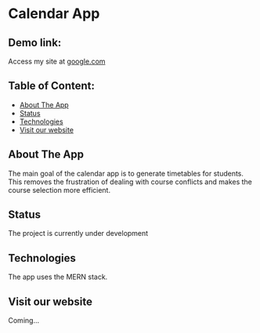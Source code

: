 # Calendar App

## Demo link:
Access my site at [google.com](https://google.com)

## Table of Content:

- [About The App](#about-the-app)
- [Status](#status)
- [Technologies](#technologies)
- [Visit our website](#visit-our-website)

## About The App
The main goal of the calendar app is to generate timetables for students. This removes the frustration of dealing with course conflicts and makes the course selection more efficient.

## Status
The project is currently under development

## Technologies
The app uses the MERN stack.

## Visit our website
Coming...
